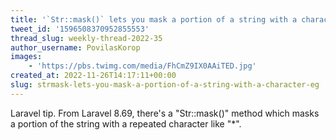 ```yaml
---
title: '`Str::mask()` lets you mask a portion of a string with a character (e.g. *)'
tweet_id: '1596508370952855553'
thread_slug: weekly-thread-2022-35
author_username: PovilasKorop
images:
    - 'https://pbs.twimg.com/media/FhCmZ9IX0AAiTED.jpg'
created_at: 2022-11-26T14:17:11+00:00
slug: strmask-lets-you-mask-a-portion-of-a-string-with-a-character-eg
---
```

Laravel tip. From Laravel 8.69, there's a "Str::mask()" method which masks a portion of the string with a repeated character like "*".
